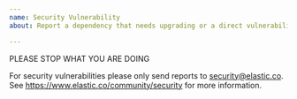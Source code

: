 ```yaml
---
name: Security Vulnerability
about: Report a dependency that needs upgrading or a direct vulnerability

---
```


PLEASE STOP WHAT YOU ARE DOING

For security vulnerabilities please only send reports to security@elastic.co.
See https://www.elastic.co/community/security for more information.
